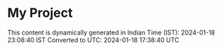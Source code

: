# My Project

This content is dynamically generated in Indian Time (IST): 2024-01-18 23:08:40 IST
Converted to UTC: 2024-01-18 17:38:40 UTC
